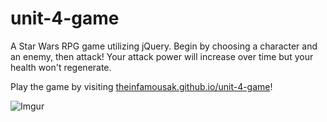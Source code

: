 # unit-4-game
A Star Wars RPG game utilizing jQuery. Begin by choosing a character and an enemy, then attack! Your attack power will increase over time but your health won't regenerate.

Play the game by visiting [theinfamousak.github.io/unit-4-game](https://theinfamousak.github.io/unit-4-game/)!

![Imgur](https://i.imgur.com/bnmuVbu.gif)